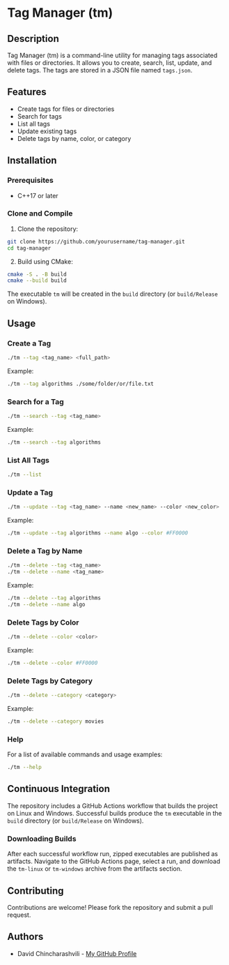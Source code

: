 # Tag Manager (tm)

## Description

Tag Manager (tm) is a command-line utility for managing tags associated with files or directories. It allows you to create, search, list, update, and delete tags. The tags are stored in a JSON file named `tags.json`.

## Features

- Create tags for files or directories
- Search for tags
- List all tags
- Update existing tags
- Delete tags by name, color, or category

## Installation

### Prerequisites

- C++17 or later

### Clone and Compile

1. Clone the repository:

```bash
git clone https://github.com/yourusername/tag-manager.git
cd tag-manager
```

2. Build using CMake:

```bash
cmake -S . -B build
cmake --build build
```

The executable `tm` will be created in the `build` directory (or
`build/Release` on Windows).

## Usage

### Create a Tag

```bash
./tm --tag <tag_name> <full_path>
```

Example:

```bash
./tm --tag algorithms ./some/folder/or/file.txt
```

### Search for a Tag

```bash
./tm --search --tag <tag_name>
```

Example:

```bash
./tm --search --tag algorithms
```

### List All Tags

```bash
./tm --list
```

### Update a Tag

```bash
./tm --update --tag <tag_name> --name <new_name> --color <new_color>
```

Example:

```bash
./tm --update --tag algorithms --name algo --color #FF0000
```

### Delete a Tag by Name

```bash
./tm --delete --tag <tag_name>
./tm --delete --name <tag_name>
```

Example:

```bash
./tm --delete --tag algorithms
./tm --delete --name algo
```

### Delete Tags by Color

```bash
./tm --delete --color <color>
```

Example:

```bash
./tm --delete --color #FF0000
```

### Delete Tags by Category

```bash
./tm --delete --category <category>
```

Example:

```bash
./tm --delete --category movies
```

### Help

For a list of available commands and usage examples:

```bash
./tm --help
```

## Continuous Integration

The repository includes a GitHub Actions workflow that builds the project on
Linux and Windows. Successful builds produce the `tm` executable in the
`build` directory (or `build/Release` on Windows).


### Downloading Builds

After each successful workflow run, zipped executables are published as
artifacts. Navigate to the GitHub Actions page, select a run, and download the
`tm-linux` or `tm-windows` archive from the artifacts section.


## Contributing

Contributions are welcome! Please fork the repository and submit a pull request.

## Authors

- David Chincharashvili - [My GitHub Profile](https://github.com/davidtbilisi)

